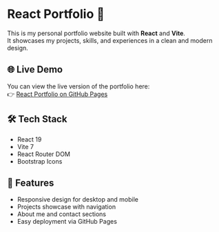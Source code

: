 # React Portfolio 🚀

This is my personal portfolio website built with **React** and **Vite**.  
It showcases my projects, skills, and experiences in a clean and modern design.  

## 🌐 Live Demo
You can view the live version of the portfolio here:  
👉 [React Portfolio on GitHub Pages](https://danny23-hossam.github.io/React-portofolio)

## 🛠️ Tech Stack
- React 19
- Vite 7
- React Router DOM
- Bootstrap Icons

## 📂 Features
- Responsive design for desktop and mobile
- Projects showcase with navigation
- About me and contact sections
- Easy deployment via GitHub Pages



